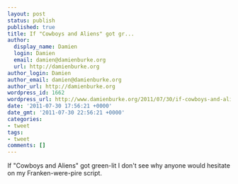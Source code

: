 ```yaml
---
layout: post
status: publish
published: true
title: If "Cowboys and Aliens" got gr...
author:
  display_name: Damien
  login: Damien
  email: damien@damienburke.org
  url: http://damienburke.org
author_login: Damien
author_email: damien@damienburke.org
author_url: http://damienburke.org
wordpress_id: 1662
wordpress_url: http://www.damienburke.org/2011/07/30/if-cowboys-and-aliens-got-gr-2/
date: '2011-07-30 17:56:21 +0000'
date_gmt: '2011-07-30 22:56:21 +0000'
categories:
- tweet
tags:
- tweet
comments: []
---
```

<p>If "Cowboys and Aliens" got green-lit I don't see why anyone would hesitate on my Franken-were-pire  script.</p>
